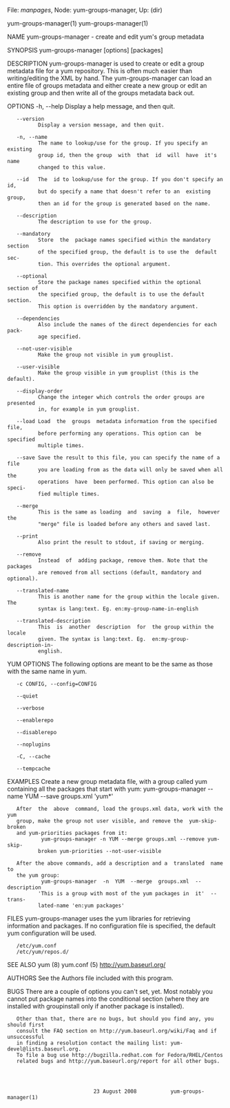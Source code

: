File: *manpages*,  Node: yum-groups-manager,  Up: (dir)

yum-groups-manager(1)                                    yum-groups-manager(1)



NAME
       yum-groups-manager - create and edit yum's group metadata

SYNOPSIS
       yum-groups-manager [options] [packages]

DESCRIPTION
       yum-groups-manager  is used to create or edit a group metadata file for
       a yum repository. This is often much easier  than  writing/editing  the
       XML  by hand.  The yum-groups-manager can load an entire file of groups
       metadata and either create a new group or edit an  existing  group  and
       then write all of the groups metadata back out.

OPTIONS
       -h, --help
              Display a help message, and then quit.

       --version
              Display a version message, and then quit.

       -n, --name
              The name to lookup/use for the group. If you specify an existing
              group id, then the group  with  that  id  will  have  it's  name
              changed to this value.

       --id   The  id to lookup/use for the group. If you don't specify an id,
              but do specify a name that doesn't refer to an  existing  group,
              then an id for the group is generated based on the name.

       --description
              The description to use for the group.

       --mandatory
              Store  the  package names specified within the mandatory section
              of the specified group, the default is to use the  default  sec‐
              tion. This overrides the optional argument.

       --optional
              Store the package names specified within the optional section of
              the specified group, the default is to use the default  section.
              This option is overridden by the mandatory argument.

       --dependencies
              Also include the names of the direct dependencies for each pack‐
              age specified.

       --not-user-visible
              Make the group not visible in yum grouplist.

       --user-visible
              Make the group visible in yum grouplist (this is the default).

       --display-order
              Change the integer which controls the order groups are presented
              in, for example in yum grouplist.

       --load Load  the  groups  metadata information from the specified file,
              before performing any operations. This option can  be  specified
              multiple times.

       --save Save the result to this file, you can specify the name of a file
              you are loading from as the data will only be saved when all the
              operations  have  been performed. This option can also be speci‐
              fied multiple times.

       --merge
              This is the same as loading  and  saving  a  file,  however  the
              "merge" file is loaded before any others and saved last.

       --print
              Also print the result to stdout, if saving or merging.

       --remove
              Instead  of  adding package, remove them. Note that the packages
              are removed from all sections (default, mandatory and optional).

       --translated-name
              This is another name for the group within the locale given.  The
              syntax is lang:text. Eg. en:my-group-name-in-english

       --translated-description
              This  is  another  description  for  the group within the locale
              given. The syntax is lang:text. Eg.  en:my-group-description-in-
              english.


YUM OPTIONS
       The  following  options are meant to be the same as those with the same
       name in yum.

       -c CONFIG, --config=CONFIG

       --quiet

       --verbose

       --enablerepo

       --disablerepo

       --noplugins

       -C, --cache

       --tempcache


EXAMPLES
       Create a new group metadata file, with a group  called  yum  containing
       all the packages that start with yum:
               yum-groups-manager --name YUM --save groups.xml 'yum*'

       After  the  above  command, load the groups.xml data, work with the yum
       group, make the group not user visible, and remove the  yum-skip-broken
       and yum-priorities packages from it:
               yum-groups-manager -n YUM --merge groups.xml --remove yum-skip-
              broken yum-priorities --not-user-visible

       After the above commands, add a description and a  translated  name  to
       the yum group:
               yum-groups-manager  -n  YUM  --merge  groups.xml  --description
              'This is a group with most of the yum packages in  it'  --trans‐
              lated-name 'en:yum packages'

FILES
       yum-groups-manager  uses  the  yum libraries for retrieving information
       and packages. If no configuration file is specified,  the  default  yum
       configuration will be used.

       /etc/yum.conf
       /etc/yum/repos.d/

SEE ALSO
       yum (8)
       yum.conf (5)
       http://yum.baseurl.org/

AUTHORS
       See the Authors file included with this program.

BUGS
       There are a couple of options you can't set, yet. Most notably you cannot put
       package names into the conditional section (where they are installed with
       groupinstall only if another package is installed).

       Other than that, there are no bugs, but should you find any, you should first
       consult the FAQ section on http://yum.baseurl.org/wiki/Faq and if unsuccessful
       in finding a resolution contact the mailing list: yum-devel@lists.baseurl.org.
       To file a bug use http://bugzilla.redhat.com for Fedora/RHEL/Centos
       related bugs and http://yum.baseurl.org/report for all other bugs.




                                23 August 2008           yum-groups-manager(1)

